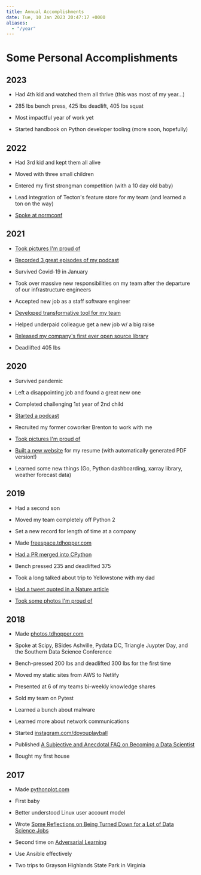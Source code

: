 ```yaml
---
title: Annual Accomplishments
date: Tue, 10 Jan 2023 20:47:17 +0000
aliases: 
  - "/year"
---
```

# Some Personal Accomplishments

## 2023

  * Had 4th kid and watched them all thrive (this was most of my year…)

  * 285 lbs bench press, 425 lbs deadlift, 405 lbs squat

  * Most impactful year of work yet
  
  * Started handbook on Python developer tooling (more soon, hopefully)


## 2022

  * Had 3rd kid and kept them all alive

  * Moved with three small children

  * Entered my first strongman competition (with a 10 day old baby)

  * Lead integration of Tecton's feature store for my team (and learned a ton on the way)

  * [Spoke at normconf](https://www.youtube.com/watch?v=6flt_3yMNb0)

## 2021

  * [Took pictures I'm proud of](https://photos.tdhopper.com/2021-best-of )

  * [Recorded 3 great episodes of my podcast](https://podcast.tdhopper.com  )

  * Survived Covid-19 in January 

  * Took over massive new responsibilities on my team after the departure of our infrastructure engineers

  * Accepted new job as a staff software engineer

  * [Developed transformative tool for my team](https://twitter.com/tdhopper/status/1455522288711913481)

  * Helped underpaid colleague get a new job w/ a big raise

  * [Released my company's first ever open source library](https://pypi.org/project/intake-pattern-catalog/)

  * Deadlifted 405 lbs

## 2020

  * Survived pandemic

  * Left a disappointing job and found a great new one

  * Completed challenging 1st year of 2nd child

  * [Started a podcast](https://podcast.tdhopper.com)

  * Recruited my former coworker Brenton to work with me

  * [Took pictures I'm proud of ](https://photos.tdhopper.com/2020-best-of)

  * [Built a new website](https://resume.tdhopper.com) for my resume (with automatically generated PDF version!)

  * Learned some new things (Go, Python dashboarding, xarray library, weather forecast data)

## 2019

  * Had a second son 

  * Moved my team completely off Python 2

  * Set a new record for length of time at a company 

  * Made [freespace.tdhopper.com](https://freespace.tdhopper.com)

  * [Had a PR merged into CPython](https://github.com/python/cpython/pull/11847)

  * Bench pressed 235 and deadlifted 375 

  * Took a long talked about trip to Yellowstone with my dad

  * [Had a tweet quoted in a Nature article](https://www.nature.com/articles/d41586-019-02046-0)

  * [Took some photos I'm proud of](https://photos.tdhopper.com/2019-best-of)

## 2018

  * Made [photos.tdhopper.com](http://photos.tdhopper.com)

  * Spoke at Scipy, BSides Ashville, Pydata DC, Triangle Juypter Day, and the Southern Data Science Conference

  * Bench-pressed 200 lbs and deadlifted 300 lbs for the first time

  * Moved my static sites from AWS to Netlify

  * Presented at 6 of my teams bi-weekly knowledge shares

  * Sold my team on Pytest

  * Learned a bunch about malware

  * Learned more about network communications

  * Started [instagram.com/doyouplayball ](http://instagram.com/doyouplayball)

  * Published [A Subjective and Anecdotal FAQ on Becoming a Data Scientist](/blog/faq/)

  * Bought my first house

## 2017

  * Made [pythonplot.com](https://pythonplot.com)

  * First baby

  * Better understood Linux user account model

  * Wrote [Some Reflections on Being Turned Down for a Lot of Data Science Jobs](/blog/some-reflections-on-being-turned-down-for-a-lot-of-data-science-jobs/)

  * Second time on [Adversarial Learning](https://adversariallearning.com)

  * Use Ansible effectively

  * Two trips to Grayson Highlands State Park in Virginia  
